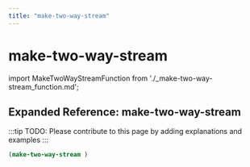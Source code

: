 ```yaml
---
title: "make-two-way-stream"
---
```


# make-two-way-stream

import MakeTwoWayStreamFunction from './_make-two-way-stream_function.md';

<MakeTwoWayStreamFunction />

## Expanded Reference: make-two-way-stream

:::tip
TODO: Please contribute to this page by adding explanations and examples
:::

```lisp
(make-two-way-stream )
```
